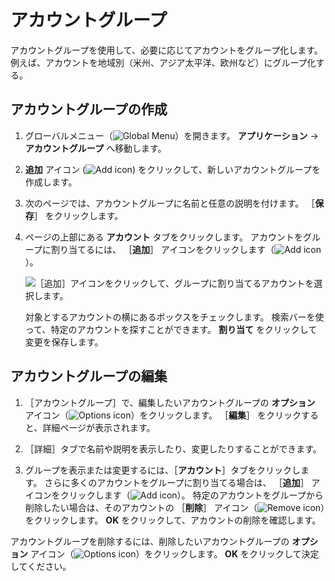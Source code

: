 # アカウントグループ

アカウントグループを使用して、必要に応じてアカウントをグループ化します。 例えば、アカウントを地域別（米州、アジア太平洋、欧州など）にグループ化する。

<a name="creating-an-account-group" />

## アカウントグループの作成

1. グローバルメニュー（![Global Menu](../../images/icon-applications-menu.png)）を開きます。 **アプリケーション** &rarr; **アカウントグループ** へ移動します。

1. **追加** アイコン (![Add icon](../../images/icon-add.png)) をクリックして、新しいアカウントグループを作成します。

1. 次のページでは、アカウントグループに名前と任意の説明を付けます。 ［**保存**］ をクリックします。

1. ページの上部にある **アカウント** タブをクリックします。 アカウントをグループに割り当てるには、 ［**追加**］ アイコンをクリックします（![Add icon](../../images/icon-add.png)）。

   ![［追加］アイコンをクリックして、グループに割り当てるアカウントを選択します。](./account-groups/images/01.png)

   対象とするアカウントの横にあるボックスをチェックします。 検索バーを使って、特定のアカウントを探すことができます。 **割り当て** をクリックして変更を保存します。

<a name="editing-an-account-group" />

## アカウントグループの編集

1. ［アカウントグループ］で、編集したいアカウントグループの **オプション** アイコン（![Options icon](../../images/icon-actions.png)）をクリックします。 ［**編集**］ をクリックすると、詳細ページが表示されます。

1. ［詳細］タブで名前や説明を表示したり、変更したりすることができます。

1. グループを表示または変更するには、［**アカウント**］タブをクリックします。 さらに多くのアカウントをグループに割り当てる場合は、 ［**追加**］ アイコンをクリックします（![Add icon](../../images/icon-add.png)）。 特定のアカウントをグループから削除したい場合は、そのアカウントの ［**削除**］ アイコン（![Remove icon](../../images/icon-delete.png)）をクリックします。 **OK** をクリックして、アカウントの削除を確認します。

アカウントグループを削除するには、削除したいアカウントグループの **オプション** アイコン（![Options icon](../../images/icon-actions.png)）をクリックします。 **OK** をクリックして決定してください。
